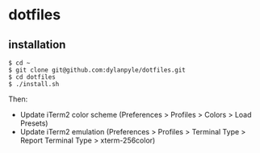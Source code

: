 # dotfiles

## installation

```
$ cd ~
$ git clone git@github.com:dylanpyle/dotfiles.git
$ cd dotfiles
$ ./install.sh
````

Then:

- Update iTerm2 color scheme (Preferences > Profiles > Colors > Load Presets)
- Update iTerm2 emulation (Preferences > Profiles > Terminal Type > Report Terminal Type > xterm-256color)
